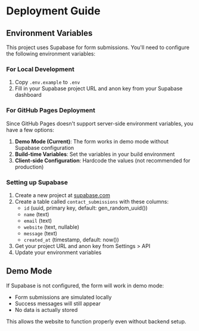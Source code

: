 # Deployment Guide

## Environment Variables

This project uses Supabase for form submissions. You'll need to configure the following environment variables:

### For Local Development
1. Copy `.env.example` to `.env`
2. Fill in your Supabase project URL and anon key from your Supabase dashboard

### For GitHub Pages Deployment
Since GitHub Pages doesn't support server-side environment variables, you have a few options:

1. **Demo Mode (Current)**: The form works in demo mode without Supabase configuration
2. **Build-time Variables**: Set the variables in your build environment
3. **Client-side Configuration**: Hardcode the values (not recommended for production)

### Setting up Supabase
1. Create a new project at [supabase.com](https://supabase.com)
2. Create a table called `contact_submissions` with these columns:
   - `id` (uuid, primary key, default: gen_random_uuid())
   - `name` (text)
   - `email` (text)
   - `website` (text, nullable)
   - `message` (text)
   - `created_at` (timestamp, default: now())
3. Get your project URL and anon key from Settings > API
4. Update your environment variables

## Demo Mode
If Supabase is not configured, the form will work in demo mode:
- Form submissions are simulated locally
- Success messages will still appear
- No data is actually stored

This allows the website to function properly even without backend setup.
